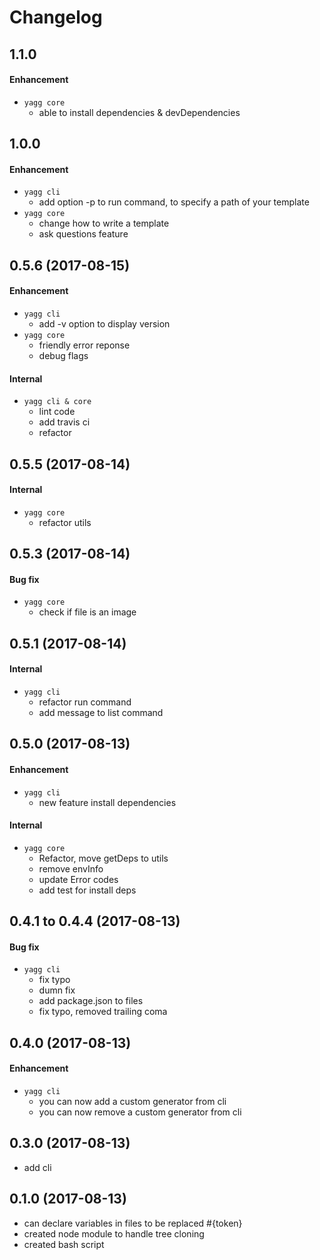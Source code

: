 # Changelog

## 1.1.0
#### Enhancement
* `yagg core`
  * able to install dependencies & devDependencies

## 1.0.0
#### Enhancement
* `yagg cli`
  * add option -p to run command, to specify a path of your template
* `yagg core`
  * change how to write a template
  * ask questions feature

## 0.5.6 (2017-08-15)
#### Enhancement
* `yagg cli`
  * add -v option to display version
* `yagg core`
  * friendly error reponse
  * debug flags
#### Internal
* `yagg cli & core`
  * lint code
  * add travis ci
  * refactor

## 0.5.5 (2017-08-14)
#### Internal
* `yagg core`
  * refactor utils

## 0.5.3 (2017-08-14)
#### Bug fix
* `yagg core`
  * check if file is an image

## 0.5.1 (2017-08-14)
#### Internal
* `yagg cli`
  * refactor run command
  * add message to list command

## 0.5.0 (2017-08-13)
#### Enhancement
* `yagg cli`
  * new feature install dependencies
#### Internal
* `yagg core`
  * Refactor, move getDeps to utils
  * remove envInfo
  * update Error codes
  * add test for install deps

## 0.4.1 to 0.4.4 (2017-08-13)
#### Bug fix
* `yagg cli`
  * fix typo
  * dumn fix
  * add package.json to files
  * fix typo, removed trailing coma

## 0.4.0 (2017-08-13)
#### Enhancement
* `yagg cli`
  * you can now add a custom generator from cli
  * you can now remove a custom generator from cli

## 0.3.0 (2017-08-13)
 - add cli

## 0.1.0 (2017-08-13)
 - can declare variables in files to be replaced #{token}
 - created node module to handle tree cloning
 - created bash script
